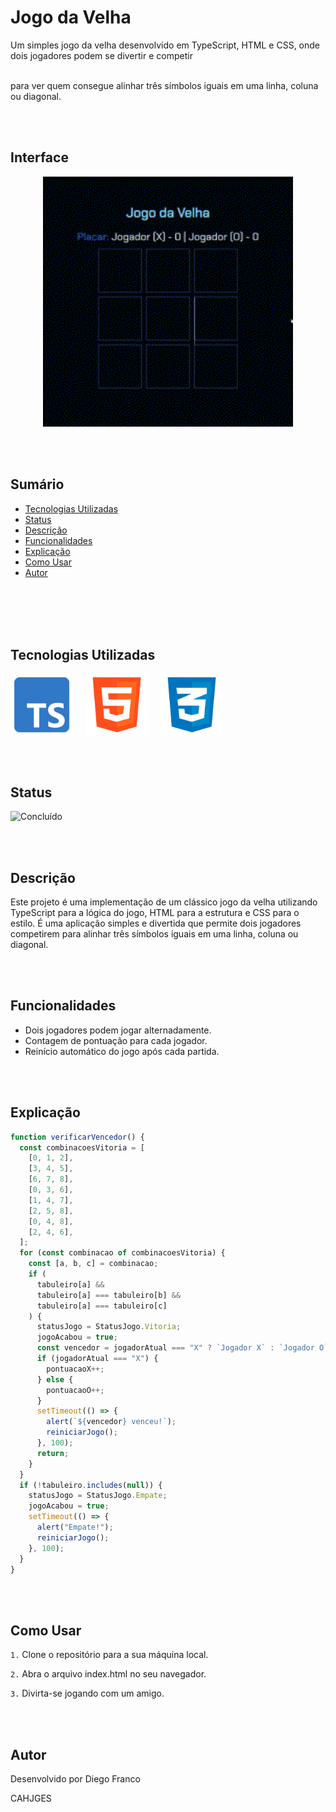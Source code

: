 # Jogo da Velha

Um simples jogo da velha desenvolvido em TypeScript, HTML e CSS, onde dois jogadores podem se divertir e competir<br></br>

para ver quem consegue alinhar três símbolos iguais em uma linha, coluna ou diagonal.

<br></br>

## Interface

<div align="center">
  <img src=".//img/logo.gif" alt="Imagem do Projeto" width="400">
</div>

<br></br>

## Sumário

- [Tecnologias Utilizadas](#tecnologias-utilizadas)
- [Status](#status)
- [Descrição](#descrição)
- [Funcionalidades](#funcionalidades)
- [Explicação](#explicação)
- [Como Usar](#como-usar)
- [Autor](#autor)

<br></br>
<br></br>

## Tecnologias Utilizadas

<div style="display: flex; flex-direction: row;">
  <div style="margin-right: 20px; display: flex; justify-content: flex-start;">
    <img src="img/ts.png" alt="Logo Linguagem" width="100"/>
  </div>
  <div style="margin-right: 20px; display: flex; justify-content: flex-start;">
    <img src="img/html.png" alt="Logo Linguagem" width="100"/>
  </div>
  <div style="margin-right: 20px; display: flex; justify-content: flex-start;">
    <img src="img/css.png" alt="Logo Linguagem" width="100"/>
  </div>
</div>

<br></br>

## Status

![Concluído](http://img.shields.io/static/v1?label=STATUS&message=CONCLUIDO&color=GREEN&style=for-the-badge)

<br></br>

## Descrição

Este projeto é uma implementação de um clássico jogo da velha utilizando TypeScript para a lógica do jogo, HTML para a estrutura e CSS para o estilo. É uma aplicação simples e divertida que permite dois jogadores competirem para alinhar três símbolos iguais em uma linha, coluna ou diagonal.

<br></br>

## Funcionalidades

- Dois jogadores podem jogar alternadamente.
- Contagem de pontuação para cada jogador.
- Reinício automático do jogo após cada partida.

<br></br>

## Explicação

```typescript
function verificarVencedor() {
  const combinacoesVitoria = [
    [0, 1, 2],
    [3, 4, 5],
    [6, 7, 8],
    [0, 3, 6],
    [1, 4, 7],
    [2, 5, 8],
    [0, 4, 8],
    [2, 4, 6],
  ];
  for (const combinacao of combinacoesVitoria) {
    const [a, b, c] = combinacao;
    if (
      tabuleiro[a] &&
      tabuleiro[a] === tabuleiro[b] &&
      tabuleiro[a] === tabuleiro[c]
    ) {
      statusJogo = StatusJogo.Vitoria;
      jogoAcabou = true;
      const vencedor = jogadorAtual === "X" ? `Jogador X` : `Jogador O`;
      if (jogadorAtual === "X") {
        pontuacaoX++;
      } else {
        pontuacaoO++;
      }
      setTimeout(() => {
        alert(`${vencedor} venceu!`);
        reiniciarJogo();
      }, 100);
      return;
    }
  }
  if (!tabuleiro.includes(null)) {
    statusJogo = StatusJogo.Empate;
    jogoAcabou = true;
    setTimeout(() => {
      alert("Empate!");
      reiniciarJogo();
    }, 100);
  }
}
```

<br></br>

## Como Usar

`1.` Clone o repositório para a sua máquina local.

`2.` Abra o arquivo index.html no seu navegador.

`3.` Divirta-se jogando com um amigo.

<br></br>

## Autor

Desenvolvido por Diego Franco

CAHJGES
